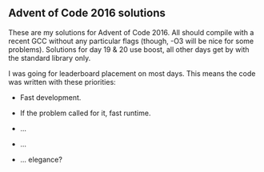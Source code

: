 ## Advent of Code 2016 solutions

These are my solutions for Advent of Code 2016. All should compile with a recent
GCC without any particular flags (though, -O3 will be nice for some
problems). Solutions for day 19 & 20 use boost, all other days get by with the
standard library only.

I was going for leaderboard placement on most days. This means the code was
written with these priorities:

 * Fast development.

 * If the problem called for it, fast runtime.

 * ...

 * ...

 * ... elegance?
 
